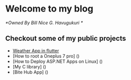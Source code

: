 
# Welcome to my blog
_*Owned By *Bill Nice G. Havugukuri* *_
## Checkout some of my public projects
  - [Weather App in flutter](https://github.com/billnice250/tempo)
  - [How to root a Oneplus 7 pro] ()
  - [How to Deploy ASP.NET Apps on Linux] ()
  - [My C library] ()
  - [Bite Hub App] ()


